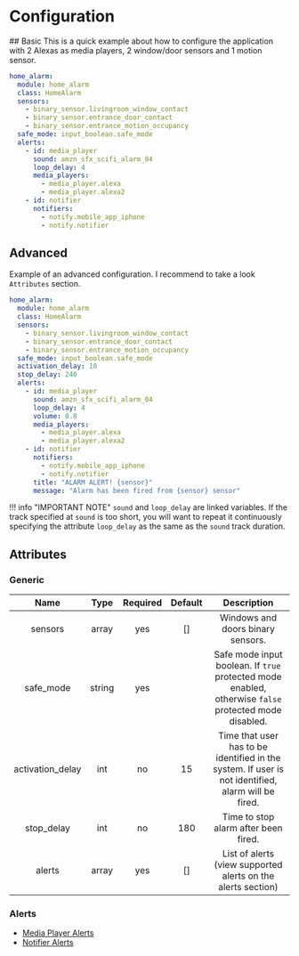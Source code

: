 # Configuration

## Basic
This is a quick example about how to configure the application with 2 Alexas as media players, 2 window/door sensors and 1 motion sensor.

```yaml
home_alarm:
  module: home_alarm
  class: HomeAlarm
  sensors:
    - binary_sensor.livingroom_window_contact
    - binary_sensor.entrance_door_contact
    - binary_sensor.entrance_motion_occupancy
  safe_mode: input_boolean.safe_mode
  alerts:
    - id: media_player
      sound: amzn_sfx_scifi_alarm_04
      loop_delay: 4
      media_players: 
        - media_player.alexa
        - media_player.alexa2
    - id: notifier
      notifiers:
        - notify.mobile_app_iphone
        - notify.notifier
```

## Advanced
Example of an advanced configuration. I recommend to take a look `Attributes` section.

```yaml
home_alarm:
  module: home_alarm
  class: HomeAlarm
  sensors:
    - binary_sensor.livingroom_window_contact
    - binary_sensor.entrance_door_contact
    - binary_sensor.entrance_motion_occupancy
  safe_mode: input_boolean.safe_mode
  activation_delay: 10
  stop_delay: 240
  alerts:
    - id: media_player
      sound: amzn_sfx_scifi_alarm_04
      loop_delay: 4
      volume: 0.8
      media_players: 
        - media_player.alexa
        - media_player.alexa2
    - id: notifier
      notifiers:
        - notify.mobile_app_iphone
        - notify.notifier
      title: "ALARM ALERT! {sensor}"
      message: "Alarm has been fired from {sensor} sensor"
```

!!! info "IMPORTANT NOTE"
    `sound` and `loop_delay` are linked variables. If the track specified at `sound` is too short, you will want to repeat it continuously specifying the attribute `loop_delay` as the same as the `sound` track duration.

## Attributes
### Generic
 Name | Type | Required | Default | Description
:----:|:----:|:--------:|:-------:|:-----------:
sensors | array | yes | [] | Windows and doors binary sensors.
safe_mode | string | yes |  | Safe mode input boolean. If `true` protected mode enabled, otherwise `false` protected mode disabled.
activation_delay | int | no | 15 | Time that user has to be identified in the system. If user is not identified, alarm will be fired.
stop_delay | int | no | 180 | Time to stop alarm after been fired.
alerts | array | yes | [] | List of alerts (view supported alerts on the alerts section)

### Alerts

 * [Media Player Alerts](../alerts/media_player.md)
 * [Notifier Alerts](../alerts/notifier.md)

